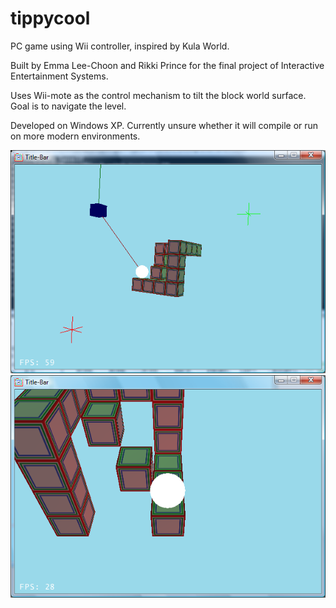 # tippycool
PC game using Wii controller, inspired by Kula World.

Built by Emma Lee-Choon and Rikki Prince for the final project of Interactive Entertainment Systems.

Uses Wii-mote as the control mechanism to tilt the block world surface. Goal is to navigate the level.

Developed on Windows XP. Currently unsure whether it will compile or run on more modern environments.

![A view from afar](Screenshots/04-testing_camera.png)
![3rd person perspective](Screenshots/05-camera_view.png)
